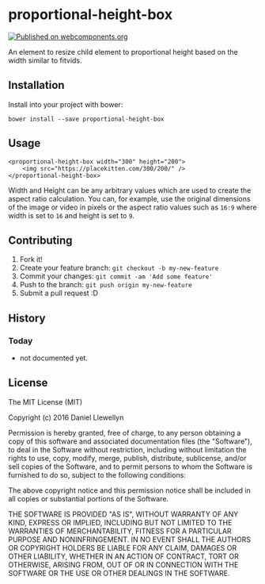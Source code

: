 # proportional-height-box

[![Published on webcomponents.org](https://img.shields.io/badge/webcomponents.org-published-blue.svg?style=flat-square)](https://beta.webcomponents.org/element/diddledan/proportional-height-box)

An element to resize child element to proportional height based on the width similar to fitvids.

## Installation

Install into your project with bower:

`bower install --save proportional-height-box`

## Usage

<!--
```
<custom-element-demo>
    <template>
        <link rel="import" href="proportional-height-box.html">
        <proportional-height-box width="300" height="200">
            <img src="https://placekitten.com/300/200/" />
        </proportional-height-box>
    </template>
</custom-element-demo>
```
-->
```
<proportional-height-box width="300" height="200">
    <img src="https://placekitten.com/300/200/" />
</proportional-height-box>
```

Width and Height can be any arbitrary values which are used to
create the aspect ratio calculation. You can, for example, use
the original dimensions of the image or video in pixels or the
aspect ratio values such as `16:9` where width is set to `16` and
height is set to `9`.

## Contributing

1. Fork it!
2. Create your feature branch: `git checkout -b my-new-feature`
3. Commit your changes: `git commit -am 'Add some feature'`
4. Push to the branch: `git push origin my-new-feature`
5. Submit a pull request :D

## History

### Today
* not documented yet.

## License

The MIT License (MIT)

Copyright (c) 2016 Daniel Llewellyn

Permission is hereby granted, free of charge, to any person obtaining a copy of
this software and associated documentation files (the "Software"), to deal in
the Software without restriction, including without limitation the rights to
use, copy, modify, merge, publish, distribute, sublicense, and/or sell copies of
the Software, and to permit persons to whom the Software is furnished to do so,
subject to the following conditions:

The above copyright notice and this permission notice shall be included in all
copies or substantial portions of the Software.

THE SOFTWARE IS PROVIDED "AS IS", WITHOUT WARRANTY OF ANY KIND, EXPRESS OR
IMPLIED, INCLUDING BUT NOT LIMITED TO THE WARRANTIES OF MERCHANTABILITY, FITNESS
FOR A PARTICULAR PURPOSE AND NONINFRINGEMENT. IN NO EVENT SHALL THE AUTHORS OR
COPYRIGHT HOLDERS BE LIABLE FOR ANY CLAIM, DAMAGES OR OTHER LIABILITY, WHETHER
IN AN ACTION OF CONTRACT, TORT OR OTHERWISE, ARISING FROM, OUT OF OR IN
CONNECTION WITH THE SOFTWARE OR THE USE OR OTHER DEALINGS IN THE SOFTWARE.